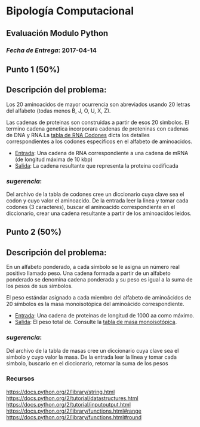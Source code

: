 # Bipología Computacional
## Evaluación Modulo Python


### **_Fecha de Entrega_**: 2017-04-14

## Punto 1 (50%)

## Descripción del problema:

Los 20 aminoacidos de mayor ocurrencia son abreviados usando 20 letras del alfabeto (todas menos B, J, O, U, X, Z).

Las cadenas de proteinas son construidas a partir de esos 20 simbolos. El termino cadena genetica incorporara cadenas de proteninas con cadenas de DNA y RNA.La [tabla de RNA Codones](codontable.txt) dicta los detalles correspondientes a los codones especificos en el alfabeto de aminoacidos.

+ [Entrada](prot.txt): Una cadena de RNA correspondiente a una cadena de mRNA (de longitud máxima de 10 kbp)
+ [Salida](out1.out): La cadena resultante que representa la proteina codificada

### _sugerencia_:

Del archivo de la tabla de codones cree un diccionario cuya clave sea el codon y cuyo valor el aminoacido.
De la entrada leer la linea y tomar cada codones (3 caracteres), buscar el aminoacido correspondiente en el diccionario, crear una cadena  resultante a partir de los aminoacidos leidos.

## Punto 2 (50%)

## Descripción del problema:

En un alfabeto ponderado, a cada símbolo se le asigna un número real positivo llamado peso. Una cadena formada a partir de un alfabeto ponderado se denomina cadena ponderada y su peso es igual a la suma de los pesos de sus símbolos.

El peso estándar asignado a cada miembro del alfabeto de aminoácidos de 20 símbolos es la masa monoisotópica del aminoácido correspondiente.

+ [Entrada](prtm.in): Una cadena de proteínas de longitud de 1000 aa como máximo.
+ [Salida](p2.out): El peso total de. Consulte la [tabla de masa monoisotópica](masstable.txt).

### _sugerencia_:

Del archivo de la tabla de masas cree un diccionario cuya clave sea el simbolo y cuyo valor la masa.
De la entrada leer la linea y tomar cada simbolo, buscarlo en el diccionario, retornar la suma de los pesos

### Recursos

https://docs.python.org/2/library/string.html
https://docs.python.org/2/tutorial/datastructures.html
https://docs.python.org/2/tutorial/inputoutput.html
https://docs.python.org/2/library/functions.html#range
https://docs.python.org/2/library/functions.html#round
